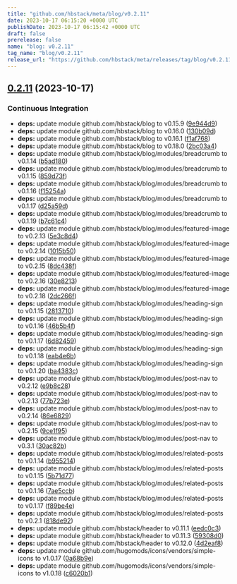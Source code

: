 ```yaml
---
title: "github.com/hbstack/meta/blog/v0.2.11"
date: 2023-10-17 06:15:20 +0000 UTC
publishDate: 2023-10-17 06:15:42 +0000 UTC
draft: false
prerelease: false
name: "blog: v0.2.11"
tag_name: "blog/v0.2.11"
release_url: "https://github.com/hbstack/meta/releases/tag/blog/v0.2.11"
---
```


## [0.2.11](https://github.com/hbstack/meta/compare/blog/v0.2.10...blog/v0.2.11) (2023-10-17)


### Continuous Integration

* **deps:** update module github.com/hbstack/blog to v0.15.9 ([9e944d9](https://github.com/hbstack/meta/commit/9e944d9bafe9181a88a7c323870da3b80a061f50))
* **deps:** update module github.com/hbstack/blog to v0.16.0 ([130b09d](https://github.com/hbstack/meta/commit/130b09da908f4da726db5fa46e696f1fe604bc8a))
* **deps:** update module github.com/hbstack/blog to v0.16.1 ([f1af768](https://github.com/hbstack/meta/commit/f1af76851ca483c775b4f1aaf56b105392f4ba91))
* **deps:** update module github.com/hbstack/blog to v0.18.0 ([2bc03a4](https://github.com/hbstack/meta/commit/2bc03a42cf313de56ae0465120dd069bc6e8c0de))
* **deps:** update module github.com/hbstack/blog/modules/breadcrumb to v0.1.14 ([b5ad180](https://github.com/hbstack/meta/commit/b5ad180024444b8f00fc9d7135aea4379a94b548))
* **deps:** update module github.com/hbstack/blog/modules/breadcrumb to v0.1.15 ([859d73f](https://github.com/hbstack/meta/commit/859d73f10e404d752ac5a96681ff07d2ba8a3e05))
* **deps:** update module github.com/hbstack/blog/modules/breadcrumb to v0.1.16 ([f15254a](https://github.com/hbstack/meta/commit/f15254a77563ac61c7845103b6b4bdf06d0ca0eb))
* **deps:** update module github.com/hbstack/blog/modules/breadcrumb to v0.1.17 ([d25a59d](https://github.com/hbstack/meta/commit/d25a59db8e5979fdf4230334aafc59c463fdb816))
* **deps:** update module github.com/hbstack/blog/modules/breadcrumb to v0.1.19 ([b7c61c4](https://github.com/hbstack/meta/commit/b7c61c4162d714457473101226d06b3b24625570))
* **deps:** update module github.com/hbstack/blog/modules/featured-image to v0.2.13 ([5e3c8d4](https://github.com/hbstack/meta/commit/5e3c8d43884a328cc52eae42c72fa96deb4f1f8a))
* **deps:** update module github.com/hbstack/blog/modules/featured-image to v0.2.14 ([1015b50](https://github.com/hbstack/meta/commit/1015b508392c0a1e9748092250a4bf160f66b620))
* **deps:** update module github.com/hbstack/blog/modules/featured-image to v0.2.15 ([8dc438f](https://github.com/hbstack/meta/commit/8dc438fa2a35cd86347c546d695c3e2b3afafb7c))
* **deps:** update module github.com/hbstack/blog/modules/featured-image to v0.2.16 ([30e8213](https://github.com/hbstack/meta/commit/30e8213851090704ba6dd6ebf9be652bbc644a8a))
* **deps:** update module github.com/hbstack/blog/modules/featured-image to v0.2.18 ([2dc266f](https://github.com/hbstack/meta/commit/2dc266fdcb23a2f8e33bd3ee6a62f93ac775f739))
* **deps:** update module github.com/hbstack/blog/modules/heading-sign to v0.1.15 ([2813710](https://github.com/hbstack/meta/commit/2813710dab3ef52e1ac75ac7ab886459aaea9fd6))
* **deps:** update module github.com/hbstack/blog/modules/heading-sign to v0.1.16 ([46b5b4f](https://github.com/hbstack/meta/commit/46b5b4f3837d844502f86ae39566afe63f98f40b))
* **deps:** update module github.com/hbstack/blog/modules/heading-sign to v0.1.17 ([6d82459](https://github.com/hbstack/meta/commit/6d8245996223a7daace27ac77efd375f90dfdfe0))
* **deps:** update module github.com/hbstack/blog/modules/heading-sign to v0.1.18 ([eab4e6b](https://github.com/hbstack/meta/commit/eab4e6b54b30fd517484b3e83184888b170c6d0f))
* **deps:** update module github.com/hbstack/blog/modules/heading-sign to v0.1.20 ([ba4383c](https://github.com/hbstack/meta/commit/ba4383cec8f4a9c3c96ad94bd21e18749524f46d))
* **deps:** update module github.com/hbstack/blog/modules/post-nav to v0.2.12 ([e9b8c28](https://github.com/hbstack/meta/commit/e9b8c281a69a355d77fd61ee7f4b2f11c472a5b7))
* **deps:** update module github.com/hbstack/blog/modules/post-nav to v0.2.13 ([77b723e](https://github.com/hbstack/meta/commit/77b723e007a987e3205cf00293199904eda47084))
* **deps:** update module github.com/hbstack/blog/modules/post-nav to v0.2.14 ([86e6829](https://github.com/hbstack/meta/commit/86e6829bea0924cfa391f6967ad502e3c35701ea))
* **deps:** update module github.com/hbstack/blog/modules/post-nav to v0.2.15 ([9ce1f95](https://github.com/hbstack/meta/commit/9ce1f9521e76c98d51000c46b1454207bb4ebf7f))
* **deps:** update module github.com/hbstack/blog/modules/post-nav to v0.3.1 ([30ac82b](https://github.com/hbstack/meta/commit/30ac82b72f0dc0af117178865c9e49c053cb7bde))
* **deps:** update module github.com/hbstack/blog/modules/related-posts to v0.1.14 ([b955214](https://github.com/hbstack/meta/commit/b955214ac58a675d8dde0c71d7c599209d4e06f0))
* **deps:** update module github.com/hbstack/blog/modules/related-posts to v0.1.15 ([5b71d77](https://github.com/hbstack/meta/commit/5b71d7752a48c7d4123f653e398b244709054cbf))
* **deps:** update module github.com/hbstack/blog/modules/related-posts to v0.1.16 ([7ae5ccb](https://github.com/hbstack/meta/commit/7ae5ccbe816559c7e45fa5128eea3b240a22b05f))
* **deps:** update module github.com/hbstack/blog/modules/related-posts to v0.1.17 ([f89be4e](https://github.com/hbstack/meta/commit/f89be4e1f41ae5f402ffdf54e9b2f3c76fa11e03))
* **deps:** update module github.com/hbstack/blog/modules/related-posts to v0.2.1 ([818de92](https://github.com/hbstack/meta/commit/818de92413a164ace1880fa8aa874f47868b6653))
* **deps:** update module github.com/hbstack/header to v0.11.1 ([eedc0c3](https://github.com/hbstack/meta/commit/eedc0c34ffd9d742c2aeb9ed508e463b326a37c1))
* **deps:** update module github.com/hbstack/header to v0.11.3 ([59308d0](https://github.com/hbstack/meta/commit/59308d03333e0f5f58f703888fc850da7a35bc28))
* **deps:** update module github.com/hbstack/header to v0.12.0 ([4d2eaf8](https://github.com/hbstack/meta/commit/4d2eaf8409d04e75b3ea94046354141235990590))
* **deps:** update module github.com/hugomods/icons/vendors/simple-icons to v1.0.17 ([0a68b9e](https://github.com/hbstack/meta/commit/0a68b9ed597441a4e5e9ec660a255f76e30e27db))
* **deps:** update module github.com/hugomods/icons/vendors/simple-icons to v1.0.18 ([c6020b1](https://github.com/hbstack/meta/commit/c6020b173512922c9ed2658ac8a3b953539476d8))

